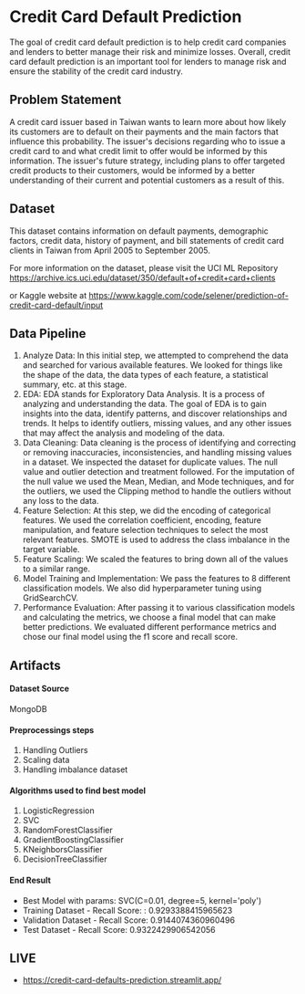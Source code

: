 # Credit Card Default Prediction

The goal of credit card default prediction is to help credit card companies and lenders to better manage their risk and minimize losses. Overall, credit card default prediction is an important tool for lenders to manage risk and ensure the stability of the credit card industry.


## Problem Statement
A credit card issuer based in Taiwan wants to learn more about how likely its customers are to default on their payments and the main factors that influence this probability. The issuer's decisions regarding who to issue a credit card to and what credit limit to offer would be informed by this information. The issuer's future strategy, including plans to offer targeted credit products to their customers, would be informed by a better understanding of their current and potential customers as a result of this.

## Dataset
This dataset contains information on default payments, demographic factors, credit data, history of payment, and bill statements of credit card clients in Taiwan from April 2005 to September 2005. 

For more information on the dataset, please visit the UCI ML Repository
https://archive.ics.uci.edu/dataset/350/default+of+credit+card+clients

or Kaggle website at https://www.kaggle.com/code/selener/prediction-of-credit-card-default/input

## Data Pipeline
1. Analyze Data: In this initial step, we attempted to comprehend the data and searched for various available features. We looked for things like the shape of the data, the data types of each feature, a statistical summary, etc. at this stage.
2. EDA: EDA stands for Exploratory Data Analysis. It is a process of analyzing and understanding the data. The goal of EDA is to gain insights into the data, identify patterns, and discover relationships and trends. It helps to identify outliers, missing values, and any other issues that may affect the analysis and modeling of the data.
3. Data Cleaning: Data cleaning is the process of identifying and correcting or removing inaccuracies, inconsistencies, and handling missing values in a dataset. We inspected the dataset for duplicate values. The null value and outlier detection and treatment followed. For the imputation of the null value we used the Mean, Median, and Mode techniques, and for the outliers, we used the Clipping method to handle the outliers without any loss to the data.
4. Feature Selection: At this step, we did the encoding of categorical features. We used the correlation coefficient, encoding, feature manipulation, and feature selection techniques to select the most relevant features. SMOTE is used to address the class imbalance in the target variable.
5. Feature Scaling: We scaled the features to bring down all of the values to a similar range. 
6. Model Training and Implementation: We pass the features to 8 different classification models. We also did hyperparameter tuning using GridSearchCV.
7. Performance Evaluation: After passing it to various classification models and calculating the metrics, we choose a final model that can make better predictions. We evaluated different performance metrics and chose our final model using the f1 score and recall score.

## Artifacts

#### Dataset Source
MongoDB

#### Preprocessings steps
1. Handling Outliers
2. Scaling data
3. Handling imbalance dataset


#### Algorithms used to find best model
1. LogisticRegression
2. SVC
3. RandomForestClassifier
4. GradientBoostingClassifier
5. KNeighborsClassifier
6. DecisionTreeClassifier

#### End Result
* Best Model with params: SVC(C=0.01, degree=5, kernel='poly')
* Training Dataset - Recall Score: : 0.9293388415965623
* Validation Dataset - Recall Score: 0.9144074360960496
* Test Dataset - Recall Score: 0.9322429906542056

## LIVE
* https://credit-card-defaults-prediction.streamlit.app/

